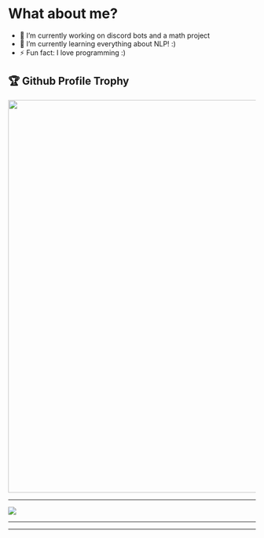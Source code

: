 

<!--
**PhantHive/PhantHive** is a ✨ _special_ ✨ repository because its `README.md` (this file) appears on your GitHub profile.

Here are some ideas to get you started:

- 🔭 I’m currently working on ...
- 🌱 I’m currently learning ...
- 👯 I’m looking to collaborate on ...
- 🤔 I’m looking for help with ...
- 💬 Ask me about ...
- 📫 How to reach me: ...
- 😄 Pronouns: ...
- ⚡ Fun fact: ...
-->

<h1> What about me? </h1>

- 🔭 I’m currently working on discord bots and a math project
- 🌱 I’m currently learning everything about NLP! :)
- ⚡ Fun fact: I love programming :)

<h2>🏆 Github Profile Trophy</h2>
  <img width=800 src=https://github-profile-trophy.vercel.app/?username=PhantHive&theme=radical&no-frame=true"/>

---
  
<div>
  <img align="center" src = "https://github-readme-stats.vercel.app/api?username=PhantHive&&show_icons=true&title_color=02D752&icon_color=bb2acf&text_color=b3b3ff&bg_color=0,000000,130F40">

----

----
